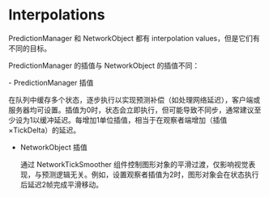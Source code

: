 # Interpolations

PredictionManager 和 NetworkObject 都有 interpolation values，但是它们有不同的目标。

PredictionManager 的插值与 NetworkObject 的插值不同：

-​​ PredictionManager 插值​​

  在队列中缓存多个状态，逐步执行以实现预测补偿（如处理网络延迟），客户端或服务器均可设置。插值为0时，状态会立即执行，但可能导致不同步，通常建议至少设为1以缓冲延迟。每增加1单位插值，相当于在观察者端增加（插值×TickDelta）的延迟。

- ​​NetworkObject 插值​​

  通过 NetworkTickSmoother 组件控制图形对象的平滑过渡，仅影响视觉表现，与预测逻辑无关。例如，设置观察者插值为2时，图形对象会在状态执行后延迟2帧完成平滑移动。
